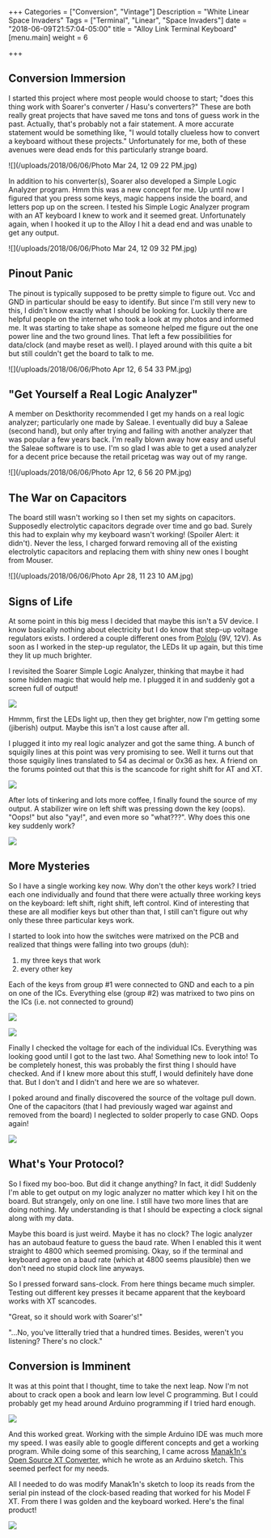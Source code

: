 +++
Categories = ["Conversion", "Vintage"]
Description = "White Linear Space Invaders"
Tags = ["Terminal", "Linear", "Space Invaders"]
date = "2018-06-09T21:57:04-05:00"
title = "Alloy Link Terminal Keyboard"
[menu.main]
weight = 6

+++
## Conversion Immersion

I started this project where most people would choose to start; "does this thing work with Soarer's converter / Hasu's converters?"  These are both really great projects that have saved me tons and tons of guess work in the past.  Actually, that's probably not a fair statement.  A more accurate statement would be something like, "I would totally clueless how to convert a keyboard without these projects."  Unfortunately for me, both of these avenues were dead ends for this particularly strange board.

![](/uploads/2018/06/06/Photo Mar 24, 12 09 22 PM.jpg)

In addition to his converter(s), Soarer also developed a Simple Logic Analyzer program.  Hmm this was a new concept for me.  Up until now I figured that you press some keys, magic happens inside the board, and letters pop up on the screen.  I tested his Simple Logic Analyzer program with an AT keyboard I knew to work and it seemed great.  Unfortunately again, when I hooked it up to the Alloy I hit a dead end and was unable to get any output.

![](/uploads/2018/06/06/Photo Mar 24, 12 09 32 PM.jpg)

## Pinout Panic

The pinout is typically supposed to be pretty simple to figure out.  Vcc and GND in particular should be easy to identify.  But since I'm still very new to this, I didn't know exactly what I should be looking for.  Luckily there are helpful people on the internet who took a look at my photos and informed me.  It was starting to take shape as someone helped me figure out the one power line and the two ground lines.  That left a few possibilities for data/clock (and maybe reset as well).  I played around with this quite a bit but still couldn't get the board to talk to me.

![](/uploads/2018/06/06/Photo Apr 12, 6 54 33 PM.jpg)

## "Get Yourself a Real Logic Analyzer"

A member on Deskthority recommended I get my hands on a real logic analyzer; particularly one made by Saleae.  I eventually did buy a Saleae (second hand), but only after trying and failing with another analyzer that was popular a few years back.  I'm really blown away how easy and useful the Saleae software is to use.  I'm so glad I was able to get a used analyzer for a decent price because the retail pricetag was way out of my range.

![](/uploads/2018/06/06/Photo Apr 12, 6 56 20 PM.jpg)

## The War on Capacitors

The board still wasn't working so I then set my sights on capacitors.  Supposedly electrolytic capacitors degrade over time and go bad.  Surely this had to explain why my keyboard wasn't working! (Spoiler Alert: it didn't).  Never the less, I charged forward removing all of the existing electrolytic capacitors and replacing them with shiny new ones I bought from Mouser.

![](/uploads/2018/06/06/Photo Apr 28, 11 23 10 AM.jpg)

## Signs of Life

At some point in this big mess I decided that maybe this isn't a 5V device.  I know basically nothing about electricity but I do know that step-up voltage regulators exists.  I ordered a couple different ones from [Pololu](www.pololu.com "Pololu") (9V, 12V).  As soon as I worked in the step-up regulator, the LEDs lit up again, but this time they lit up much brighter.

I revisited the Soarer Simple Logic Analyzer, thinking that maybe it had some hidden magic that would help me.  I plugged it in and suddenly got a screen full of output!

![](/uploads/2018/06/06/gF15xrT.png)

Hmmm, first the LEDs light up, then they get brighter, now I'm getting some (jiberish) output.  Maybe this isn't a lost cause after all.

I plugged it into my real logic analyzer and got the same thing.  A bunch of squigily lines at this point was very promising to see.  Well it turns out that those squigily lines translated to 54 as decimal or 0x36 as hex.  A friend on the forums pointed out that this is the scancode for right shift for AT and XT.

![](/uploads/2018/06/06/IGgy0QP.png)

After lots of tinkering and lots more coffee, I finally found the source of my output.  A stabilizer wire on left shift was pressing down the key (oops).  "Oops!" but also "yay!", and even more so "what???".  Why does this one key suddenly work?

![](/uploads/2018/06/06/HDIxi43.jpg)

## More Mysteries

So I have a single working key now.  Why don't the other keys work?  I tried each one individually and found that there were actually three working keys on the keyboard: left shift, right shift, left control.  Kind of interesting that these are all modifier keys but other than that, I still can't figure out why only these three particular keys work.

I started to look into how the switches were matrixed on the PCB and realized that things were falling into two groups (duh):

1. my three keys that work
2. every other key

Each of the keys from group #1 were connected to GND and each to a pin on one of the ICs.  Everything else (group #2) was matrixed to two pins on the ICs (i.e. not connected to ground)

![](/uploads/2018/06/06/FZ6E5BW.jpg)

![](/uploads/2018/06/06/HHCMDNP.jpg)

Finally I checked the voltage for each of the individual ICs.  Everything was looking good until I got to the last two.  Aha! Something new to look into!  To be completely honest, this was probably the first thing I should have checked.  And if I knew more about this stuff, I would definitely have done that.  But I don't and I didn't and here we are so whatever.

I poked around and finally discovered the source of the voltage pull down.  One of the capacitors (that I had previously waged war against and removed from the board) I neglected to solder properly to case GND.  Oops again!

![](/uploads/2018/06/06/WM087vm.png)

## What's Your Protocol?

So I fixed my boo-boo.  But did it change anything?  In fact, it did!  Suddenly I'm able to get output on my logic analyzer no matter which key I hit on the board.  But strangely, only on one line.  I still have two more lines that are doing nothing.  My understanding is that I should be expecting a clock signal along with my data.

Maybe this board is just weird.  Maybe it has no clock?  The logic analyzer has an autobaud feature to guess the baud rate.  When I enabled this it went straight to 4800 which seemed promising.  Okay, so if the terminal and keyboard agree on a baud rate (which at 4800 seems plausible) then we don't need no stupid clock line anyways.

So I pressed forward sans-clock.  From here things became much simpler.  Testing out different key presses it became apparent that the keyboard works with XT scancodes.

"Great, so it should work with Soarer's!"

"...No, you've litterally tried that a hundred times.  Besides, weren't you listening?  There's no clock."

## Conversion is Imminent

It was at this point that I thought, time to take the next leap.  Now I'm not about to crack open a book and learn low level C programming.  But I could probably get my head around Arduino programming if I tried hard enough.

![](/uploads/2018/06/06/BwN6Hna.png)

And this worked great.  Working with the simple Arduino IDE was much more my speed.  I was easily able to google different concepts and get a working program.  While doing some of this searching, I came across [Manak1n's Open Source XT Converter](https://deskthority.net/workshop-f7/xt-to-usb-project-t12597.html), which he wrote as an Arduino sketch.  This seemed perfect for my needs.

All I needed to do was modify Manak1n's sketch to loop its reads from the serial pin instead of the clock-based reading that worked for his Model F XT.  From there I was golden and the keyboard worked.  Here's the final product!

![](/uploads/2018/06/06/aNV4Ajx.jpg)